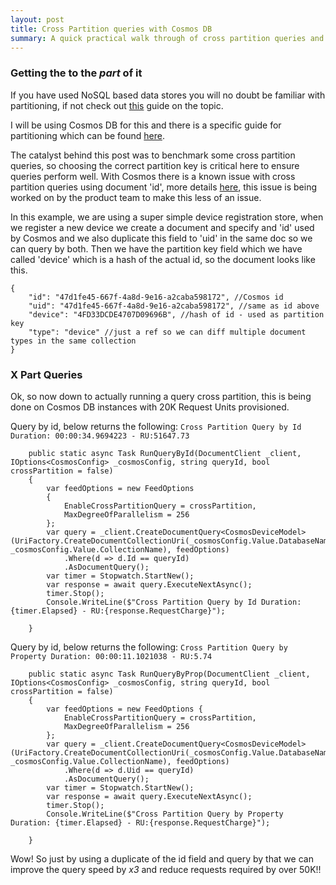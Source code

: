 ```yaml
---
layout: post
title: Cross Partition queries with Cosmos DB
summary: A quick practical walk through of cross partition queries and how to do it right
---
```


### Getting the to the *part* of it

If you have used NoSQL based data stores you will no doubt be familiar with partitioning, if not check out [this](https://docs.microsoft.com/en-us/azure/architecture/best-practices/data-partitioning) guide on the topic.

I will be using Cosmos DB for this and there is a specific guide for partitioning which can be found [here](https://docs.microsoft.com/en-us/azure/cosmos-db/partition-data).

The catalyst behind this post was to benchmark some cross partition queries, so choosing the correct partition key is critical here to ensure queries perform well. With Cosmos there is a known issue with cross partition queries using document 'id', more details [here](https://stackoverflow.com/questions/47208981/retrieving-a-document-by-id-is-slow-across-partitions-in-cosmos-db), this issue is being worked on by the product team to make this less of an issue.

In this example, we are using a super simple device registration store, when we register a new device we create a document and specify and 'id' used by Cosmos and we also duplicate this field to 'uid' in the same doc so we can query by both. Then we have the partition key field which we have called 'device' which is a hash of the actual id, so the document looks like this.

```
{
    "id": "47d1fe45-667f-4a8d-9e16-a2caba598172", //Cosmos id
    "uid": "47d1fe45-667f-4a8d-9e16-a2caba598172", //same as id above
    "device": "4FD33DCDE4707D09696B", //hash of id - used as partition key
    "type": "device" //just a ref so we can diff multiple document types in the same collection
}
```

### X Part Queries

Ok, so now down to actually running a query cross partition, this is being done on Cosmos DB instances with 20K Request Units provisioned.

Query by id, below returns the following:
`Cross Partition Query by Id Duration: 00:00:34.9694223 - RU:51647.73`

```
    public static async Task RunQueryById(DocumentClient _client, IOptions<CosmosConfig> _cosmosConfig, string queryId, bool crossPartition = false)
    {
        var feedOptions = new FeedOptions
        {
            EnableCrossPartitionQuery = crossPartition,
            MaxDegreeOfParallelism = 256
        };
        var query = _client.CreateDocumentQuery<CosmosDeviceModel>(UriFactory.CreateDocumentCollectionUri(_cosmosConfig.Value.DatabaseName, _cosmosConfig.Value.CollectionName), feedOptions)
            .Where(d => d.Id == queryId)
            .AsDocumentQuery();
        var timer = Stopwatch.StartNew();
        var response = await query.ExecuteNextAsync();
        timer.Stop();
        Console.WriteLine($"Cross Partition Query by Id Duration: {timer.Elapsed} - RU:{response.RequestCharge}");

    }
```

Query by id, below returns the following:
`Cross Partition Query by Property Duration: 00:00:11.1021038 - RU:5.74`

```
    public static async Task RunQueryByProp(DocumentClient _client, IOptions<CosmosConfig> _cosmosConfig, string queryId, bool crossPartition = false)
    {
        var feedOptions = new FeedOptions {
            EnableCrossPartitionQuery = crossPartition,
            MaxDegreeOfParallelism = 256
        };
        var query = _client.CreateDocumentQuery<CosmosDeviceModel>(UriFactory.CreateDocumentCollectionUri(_cosmosConfig.Value.DatabaseName, _cosmosConfig.Value.CollectionName), feedOptions)
            .Where(d => d.Uid == queryId)
            .AsDocumentQuery();
        var timer = Stopwatch.StartNew();
        var response = await query.ExecuteNextAsync();
        timer.Stop();
        Console.WriteLine($"Cross Partition Query by Property Duration: {timer.Elapsed} - RU:{response.RequestCharge}");

    }
```

Wow! So just by using a duplicate of the id field and query by that we can improve the query speed by *x3* and reduce requests required by over 50K!!